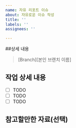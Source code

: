 ```yaml
---
name: 자유 리포트 이슈
about: 자유로운 이슈 작성
title: ''
labels: ''
assignees: ''

---
```


##상세 내용
> [Branch][본인 브랜치 이름]

## 작업 상세 내용
- [ ] TODO
- [ ] TODO
- [ ] TODO

## 참고할만한 자료(선택)
